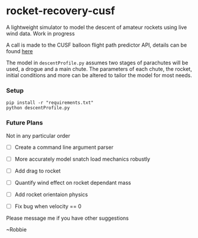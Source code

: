 # rocket-recovery-cusf 

A lightweight simulator to model the descent of amateur rockets using live wind data. Work in progress

A call is made to the CUSF balloon flight path predictor API, details can be found [here](http://tawhiri.cusf.co.uk/en/latest/api.html)

The model in `descentProfile.py` assumes two stages of parachutes will be used, a drogue and a main chute. The parameters of each chute, the rocket, initial conditions and more can be altered to tailor the model for most needs. 

### Setup

```
pip install -r "requirements.txt"
python descentProfile.py
```

### Future Plans

Not in any particular order

- [ ] Create a command line argument parser
- [ ] More accurately model snatch load mechanics robustly
- [ ] Add drag to rocket
- [ ] Quantify wind effect on rocket dependant mass
- [ ] Add rocket orientaion physics
- [ ] Fix bug when velocity == 0


Please message me if you have other suggestions

~Robbie
